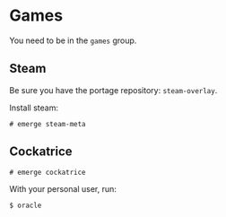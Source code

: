 # Games

You need to be in the `games` group.

## Steam

Be sure you have the portage repository: `steam-overlay`.

Install steam:

```ShellSession
# emerge steam-meta
```

## Cockatrice

```ShellSession
# emerge cockatrice
```

With your personal user, run:

```ShellSession
$ oracle
```
